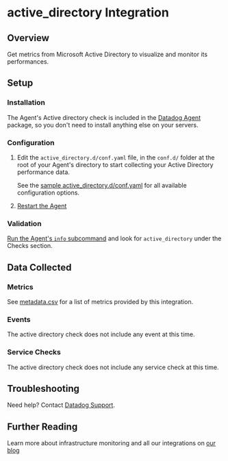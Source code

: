 # active_directory Integration

## Overview

Get metrics from Microsoft Active Directory to visualize and monitor its performances.

## Setup
### Installation

The Agent's Active directory check is included in the [Datadog Agent][4] package, so you don't need to install anything else on your servers.

### Configuration

1. Edit the `active_directory.d/conf.yaml` file, in the `conf.d/` folder at the root of your Agent's directory to start collecting your Active Directory performance data.  

    See the [sample active_directory.d/conf.yaml][1] for all available configuration options.

2. [Restart the Agent][7]

### Validation

[Run the Agent's `info` subcommand][2] and look for `active_directory` under the Checks section.

## Data Collected
### Metrics
See [metadata.csv][3] for a list of metrics provided by this integration.

### Events
The active directory check does not include any event at this time.

### Service Checks
The active directory check does not include any service check at this time.

## Troubleshooting
Need help? Contact [Datadog Support][5].

## Further Reading
Learn more about infrastructure monitoring and all our integrations on [our blog][6]

[1]: https://github.com/DataDog/integrations-core/blob/master/active_directory/conf.yaml.example
[2]: https://docs.datadoghq.com/agent/faq/agent-commands/#agent-status-and-information
[3]: https://github.com/DataDog/integrations-core/blob/master/active_directory/metadata.csv
[4]: https://app.datadoghq.com/account/settings#agent
[5]: http://docs.datadoghq.com/help/
[6]: https://www.datadoghq.com/blog/
[7]: https://docs.datadoghq.com/agent/faq/agent-commands/#start-stop-restart-the-agent